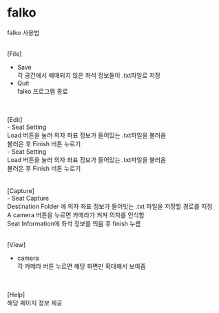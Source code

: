 # falko


falko 사용법<br/><br/>

[File]<br/>
  - Save<br/>
   각 공간에서 예매되지 않은 좌석 정보들이 .txt파일로 저장<br/>
  - Quit<br/>
   falko 프로그램 종료<br/> <br/>
 <br/>
[Edit]<br/>
  - Seat Setting<br/>
   Load 버튼을 눌러 의자 좌표 정보가 들어있는 .txt파일을 불러옴<br/>
   불러온 후 Finish 버튼 누르기 <br/>
  - Seat Setting<br/>
   Load 버튼을 눌러 의자 좌표 정보가 들어있는 .txt파일을 불러옴<br/>
   불러온 후 Finish 버튼 누르기 <br/><br/>
<br/>
[Capture]<br/>
  - Seat Capture <br/>
   Destination Folder 에 의자 좌표 정보가 들어잇는 .txt 파일을 저장할 경로를 지정<br/>
   A camera 버튼을 누르면 카메라가 켜져 의자를 인식함<br/>
   Seat Information에 좌석 정보를 띄움 후 finish 누름<br/><br/>
  
[View]<br/>
  - camera <br/>
    각 카메라 버튼 누르면 해당 화면만 확대해서 보여줌 <br/><br/>
<br/>
[Help]<br/>
  해당 페이지 정보 제공<br/>
